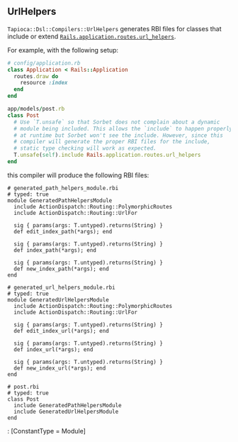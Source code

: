 ## UrlHelpers

`Tapioca::Dsl::Compilers::UrlHelpers` generates RBI files for classes that include or extend
[`Rails.application.routes.url_helpers`](https://api.rubyonrails.org/v5.1.7/classes/ActionDispatch/Routing/UrlFor.html#module-ActionDispatch::Routing::UrlFor-label-URL+generation+for+named+routes).

For example, with the following setup:

~~~rb
# config/application.rb
class Application < Rails::Application
  routes.draw do
    resource :index
  end
end
~~~

~~~rb
app/models/post.rb
class Post
  # Use `T.unsafe` so that Sorbet does not complain about a dynamic
  # module being included. This allows the `include` to happen properly
  # at runtime but Sorbet won't see the include. However, since this
  # compiler will generate the proper RBI files for the include,
  # static type checking will work as expected.
  T.unsafe(self).include Rails.application.routes.url_helpers
end
~~~

this compiler will produce the following RBI files:

~~~rbi
# generated_path_helpers_module.rbi
# typed: true
module GeneratedPathHelpersModule
  include ActionDispatch::Routing::PolymorphicRoutes
  include ActionDispatch::Routing::UrlFor

  sig { params(args: T.untyped).returns(String) }
  def edit_index_path(*args); end

  sig { params(args: T.untyped).returns(String) }
  def index_path(*args); end

  sig { params(args: T.untyped).returns(String) }
  def new_index_path(*args); end
end
~~~

~~~rbi
# generated_url_helpers_module.rbi
# typed: true
module GeneratedUrlHelpersModule
  include ActionDispatch::Routing::PolymorphicRoutes
  include ActionDispatch::Routing::UrlFor

  sig { params(args: T.untyped).returns(String) }
  def edit_index_url(*args); end

  sig { params(args: T.untyped).returns(String) }
  def index_url(*args); end

  sig { params(args: T.untyped).returns(String) }
  def new_index_url(*args); end
end
~~~

~~~rbi
# post.rbi
# typed: true
class Post
  include GeneratedPathHelpersModule
  include GeneratedUrlHelpersModule
end
~~~
: [ConstantType = Module]
